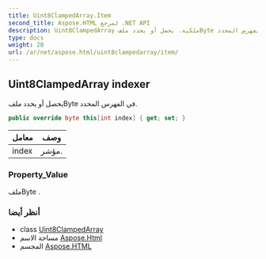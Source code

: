 ```yaml
---
title: Uint8ClampedArray.Item
second_title: Aspose.HTML لمرجع .NET API
description: Uint8ClampedArray ملكية. يحصل أو يحدد ملفByte في الفهرس المحدد.
type: docs
weight: 20
url: /ar/net/aspose.html/uint8clampedarray/item/
---
```

## Uint8ClampedArray indexer

يحصل أو يحدد ملفByte في الفهرس المحدد.

```csharp
public override byte this[int index] { get; set; }
```

| معامل | وصف |
| --- | --- |
| index | مؤشر. |

### Property_Value

ملفByte .

### أنظر أيضا

* class [Uint8ClampedArray](../)
* مساحة الاسم [Aspose.Html](../../uint8clampedarray/)
* المجسم [Aspose.HTML](../../../)


